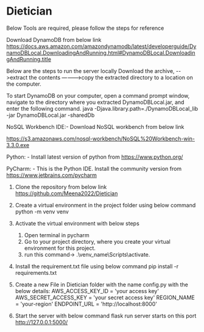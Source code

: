 # Dietician

Below Tools are required, please follow the steps for reference

Download DynamoDB from below link https://docs.aws.amazon.com/amazondynamodb/latest/developerguide/DynamoDBLocal.DownloadingAndRunning.html#DynamoDBLocal.DownloadingAndRunning.title

Below are the steps to run the server locally 
Download the archive, -->extract the contents —--->copy the extracted directory to a location on the computer.

To start DynamoDB on your computer, open a command prompt window, navigate to the directory where you extracted DynamoDBLocal.jar, and enter the following command.
java -Djava.library.path=./DynamoDBLocal_lib -jar DynamoDBLocal.jar -sharedDb

NoSQL Workbench IDE:-  Download NoSQL workbench from below link
 
https://s3.amazonaws.com/nosql-workbench/NoSQL%20Workbench-win-3.3.0.exe

Python: - Install latest version of python from https://www.python.org/

PyCharm: - This is the Python IDE. Install the community version from https://www.jetbrains.com/pycharm

1)	Clone the repository from below link 
    https://github.com/Meena2022/Dietician

2)	Create a virtual environment in the project folder using below command 
    python -m venv venv

3)	Activate the virtual environment with below steps
    1.	Open terminal in pycharm 
    2.	Go to your project directory, where you create your virtual environment for this project.
    3.	run this command-> .\venv_name\Scripts\activate.
 
4)	Install the requirement.txt file using below command
    pip install -r requirements.txt
    
5) Create a new File in Dietician folder with the name config.py with the below details:
    AWS_ACCESS_KEY_ID = 'your access key'
    AWS_SECRET_ACCESS_KEY = 'your secret access key'
    REGION_NAME = 'your-region'
    ENDPOINT_URL = 'http://localhost:8000'

6)	Start the server with below command 
    flask run
    server starts on this port
    http://127.0.0.1:5000/






 


